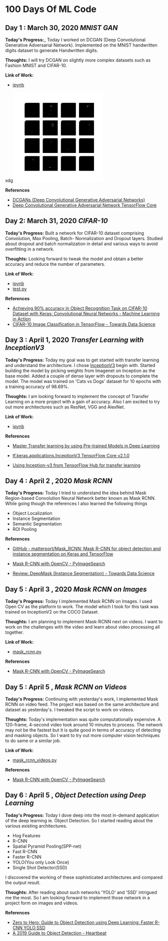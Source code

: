 # 100 Days Of ML Code

## Day 1 : March 30, 2020 _MNIST GAN_

**Today's Progress:**_ Today I worked on DCGAN (Deep Convolutional Generative Adversarial Network). Implemented on the MNIST handwritten digits dataset to generate Handwritten digits.

**Thoughts:** I will try DCGAN on slightly more complex datasets such as Fashion MNIST and CIFAR-10.

**Link of Work:** 
- [ipynb](https://github.com/AvikantSrivastava/100-days-of-ML-Code/blob/master/Day1%20:%20MNIST%20GAN/mnist_gan.ipynb)

xdg![DCGAN](https://github.com/AvikantSrivastava/100-days-of-ML-Code/blob/master/Day1%20:%20MNIST%20GAN/dcgan.gif)

**References**

- [DCGANs (Deep Convolutional Generative Adversarial Networks)](https://towardsdatascience.com/dcgans-deep-convolutional-generative-adversarial-networks-c7f392c2c8f8)
- [Deep Convolutional Generative Adversarial Network TensorFlow Core](https://www.tensorflow.org/tutorials/generative/dcgan)

## Day 2: March 31, 2020 _CIFAR-10_

**Today's Progress:** Built a network for CIFAR-10 dataset comprising Convolution, Max Pooling, Batch- Normalization and Dropout layers.
Studied about dropout and batch normalization in detail and various ways to avoid overfitting in a network.

**Thoughts:** Looking forward to tweak the model and obtain a better accuracy and reduce the number of parameters.

**Link of Work:**

- [ipynb](https://github.com/AvikantSrivastava/100-days-of-ML-Code/blob/master/Day2%20:%20CIFAR-10/cifar10.ipynb)
- [test.py](https://github.com/AvikantSrivastava/100-days-of-ML-Code/blob/master/Day2%20:%20CIFAR-10/test1.py)

**References**

- [Achieving 90% accuracy in Object Recognition Task on CIFAR-10 Dataset with Keras: Convolutional Neural Networks - Machine Learning in Action ](https://appliedmachinelearning.blog/2018/03/24/achieving-90-accuracy-in-object-recognition-task-on-cifar-10-dataset-with-keras-convolutional-neural-networks/)
- [CIFAR-10 Image Classification in TensorFlow - Towards Data Science ](https://towardsdatascience.com/cifar-10-image-classification-in-tensorflow-5b501f7dc77c)

## Day 3 : April 1, 2020 _Transfer Learning with InceptionV3_

**Today's Progress:** Today my goal was to get started with transfer learning and understand the architecture. I chose [InceptionV3](https://en.wikipedia.org/wiki/Inceptionv3) begin with. Started building the model by picking weights from Imagenet on Inception as the base model. Added a couple of dense layer with dropouts to complete the model.
The model was trained on 'Cats vs Dogs' dataset for 10 epochs with a training accuracy of 98.69%.

**Thoughts:** I am looking forward to implement the concept of Transfer Learning on a more project with a gain of accuracy.
Also I am excited to try out more architectures such as ResNet, VGG and AlexNet. 

**Link of Work:**
- [ipynb](https://github.com/AvikantSrivastava/100-days-of-ML-Code/blob/master/Day3:%20Transfer%20Learning%20with%20InceptionV3/cats_vs_dogs_inceptionv3.ipynb)

**References**

- [Master Transfer learning by using Pre-trained Models in Deep Learning	](https://www.analyticsvidhya.com/blog/2017/06/transfer-learning-the-art-of-fine-tuning-a-pre-trained-model/)
- [tf.keras.applications.InceptionV3 TensorFlow Core v2.1.0](https://www.tensorflow.org/api_docs/python/tf/keras/applications/InceptionV3)

- [Using Inception-v3 from TensorFlow Hub for transfer learning ](https://medium.com/@utsumuki_neko/using-inception-v3-from-tensorflow-hub-for-transfer-learning-a931ff884526)

## Day 4 : April 2 , 2020 *Mask RCNN*

**Today's Progress:**  Today I tried to understand the idea behind Mask Region-based Convolution Neural Network better known as Mask RCNN. While going though the references I also learned the following things
- Object Localization
- Instance Segmentation
- Semantic Segmentation
- ROI Pooling

**References**

- [GitHub - matterport/Mask_RCNN: Mask R-CNN for object detection and instance segmentation on Keras and TensorFlow](https://github.com/matterport/Mask_RCNN)
  
- [Mask R-CNN with OpenCV - PyImageSearch](https://www.pyimagesearch.com/2018/11/19/mask-r-cnn-with-opencv/)

- [Review: DeepMask (Instance Segmentation) - Towards Data Science](https://towardsdatascience.com/review-deepmask-instance-segmentation-30327a072339)

## Day 5 : April 3 , 2020 *Mask RCNN on Images*

**Today's Progress:** Today I implemented Mask RCNN on Images. I used Open CV as the platform to work. The model which I took for this task was trained on InceptionV2 on the COCO Dataset. 

**Thoughts:** I am planning to implement Mask-RCNN next on videos. I want to work on the challenges with the video and learn about video processing all together.

**Link of Work:** 
- [mask_rcnn.py](https://github.com/AvikantSrivastava/100-days-of-ML-Code/blob/master/Day4%20and%205%20:%20Mask%20RCNN/mask_rcnn.py)

**References**

- [Mask R-CNN with OpenCV - PyImageSearch](https://www.pyimagesearch.com/2018/11/19/mask-r-cnn-with-opencv/)


## Day 5 : April 5 , *Mask RCNN on Videos*

**Today's Progress:** Continuing with yesterday's work, I implemented Mask RCNN on video feed. The project was based on the same architecture and dataset as yesterday's. I tweaked the script to work on videos.

**Thoughts:** Today's implementation was quite computationally expensive. A 120-frame, 4-second video took around 10 minutes to process. The network may not be the fastest but it is quite good in terms of accuracy of detecting and masking objects. So I want to try out more computer vision techniques to do same or a similar job.

**Link of Work:** 
- [mask_rcnn_videos.py](https://github.com/AvikantSrivastava/100-days-of-ML-Code/blob/master/Day6%20:%20Mask-RCNN%20on%20Videos/mask_rcnn_videos.py)

**References**

- [Mask R-CNN with OpenCV - PyImageSearch](https://www.pyimagesearch.com/2018/11/19/mask-r-cnn-with-opencv/)



## Day 6 : April 5 , *Object Detection using Deep Learning*

**Today's Progress:** Today I dove deep into the most in-demand application of the deep learning ie. Object Detection. So I started reading about the various existing architectures. 
- Hog Features
- R-CNN
- Spatial Pyramid Pooling(SPP-net)
- Fast R-CNN
- Faster R-CNN
- YOLO(You only Look Once)
- Single Shot Detector(SSD)

I discovered the working of these sophisticated architectures and compared the output result.

**Thoughts:** After reading about such networks 'YOLO' and 'SSD' intrigued me the most. So I am looking forward to implement those network in a project form on images and videos.

**References**
- [Zero to Hero: Guide to Object Detection using Deep Learning: Faster R-CNN,YOLO,SSD](https://cv-tricks.com/object-detection/faster-r-cnn-yolo-ssd/)
- [A 2019 Guide to Object Detection - Heartbeat	](https://heartbeat.fritz.ai/a-2019-guide-to-object-detection-9509987954c3)


<!-- ## Day 7 : April 5 , **
- https://arxiv.org/pdf/1506.02640.pdf
- https://medium.com/@enriqueav/object-detection-with-yolo-implementations-and-how-to-use-them-5da928356035
- https://cv-tricks.com/object-detection/faster-r-cnn-yolo-ssd/
 -->



<!-- ## Day # : ########## *Dog Breed*

**References**
- https://medium.com/@claymason313/dog-breed-image-classification-1ef7dc1b1967
- https://medium.com/@utsumuki_neko/using-inception-v3-from-tensorflow-hub-for-transfer-learning-a931ff884526
- https://medium.com/tensorflow/introducing-tensorflow-datasets-c7f01f7e19f3
- https://towardsdatascience.com/dog-breed-classification-hands-on-approach-b5e4f88c333e
- https://www.tensorflow.org/api_docs/python/tf/keras/applications/InceptionV3
- https://github.com/novasush/Parallelization-with-TFDS/blob/master/TFDS_Parallel.ipynb -->

<!-- tools to edit markdown -->
<!-- http://tools.buzzstream.com/meta-tag-extractor -->
